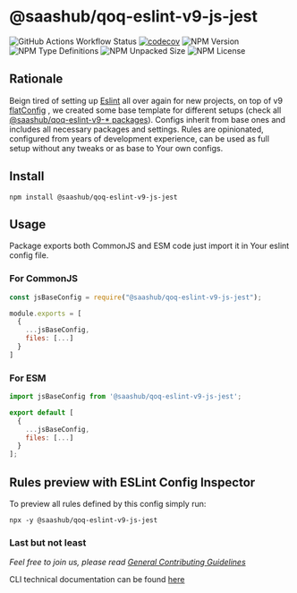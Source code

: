# @saashub/qoq-eslint-v9-js-jest

![GitHub Actions Workflow Status](https://img.shields.io/github/actions/workflow/status/saashub-it/qoq/main.yml) [![codecov](https://codecov.io/gh/saashub-it/qoq/graph/badge.svg?flag=eslint-v9-js-jest&token=PQ1XAQQ257)](https://codecov.io/gh/saashub-it/qoq/flags/eslint-v9-js-jest) ![NPM Version](https://img.shields.io/npm/v/%40saashub%2Fqoq-eslint-v9-js-jest)
![NPM Type Definitions](https://img.shields.io/npm/types/%40saashub%2Fqoq-eslint-v9-js-jest) ![NPM Unpacked Size](https://img.shields.io/npm/unpacked-size/%40saashub%2Fqoq-eslint-v9-js-jest) ![NPM License](https://img.shields.io/npm/l/%40saashub%2Fqoq-eslint-v9-js-jest)

## Rationale

Beign tired of setting up [Eslint](https://www.npmjs.com/package/eslint) all over again for new projects, on top of v9 [flatConfig](https://eslint.org/docs/latest/use/configure/configuration-files) , we created some base template for different setups (check all [@saashub/qoq-eslint-v9-\* packages](https://www.npmjs.com/search?q=%40saashub%2Fqoq-eslint-v9-)). Configs inherit from base ones and includes all necessary packages and settings. Rules are opinionated, configured from years of development experience, can be used as full setup without any tweaks or as base to Your own configs.

## Install

    npm install @saashub/qoq-eslint-v9-js-jest

## Usage

Package exports both CommonJS and ESM code just import it in Your eslint config file.

### For CommonJS

```js
const jsBaseConfig = require("@saashub/qoq-eslint-v9-js-jest");

module.exports = [
  {
    ...jsBaseConfig,
    files: [...]
  }
]
```

### For ESM

```js
import jsBaseConfig from '@saashub/qoq-eslint-v9-js-jest';

export default [
  {
    ...jsBaseConfig,
    files: [...]
  }
];
```

## Rules preview with ESLint Config Inspector

To preview all rules defined by this config simply run:

    npx -y @saashub/qoq-eslint-v9-js-jest

### Last but not least

_Feel free to join us, please read [General Contributing Guidelines](https://github.com/saashub-it/qoq/blob/master/.github/CONTRIBUTING.md)_

CLI technical documentation can be found [here](../eslint-v9/PROJECT.md)
